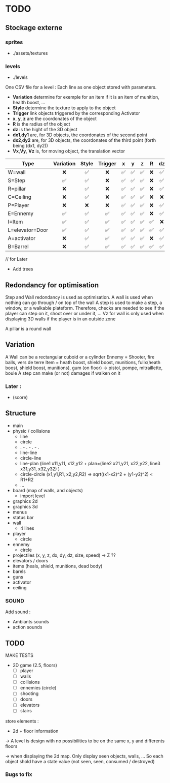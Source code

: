 # TODO

## Stockage externe

### sprites
  - ./assets/textures

### levels
  - ./levels

One CSV file for a level :
Each line as one object stored with parameters.

- **Variation** determine for exemple for an item if it is an item of munition, health boost, ...
- **Style** determine the texture to apply to the object
- **Trigger** link objects triggered by the corresponding Activator
- **x**, **y**, **z** are the coordonates of the object
- **R** is the radius of the object
- **dz** is the hight of the 3D object
- **dx1**,**dy1** are, for 3D objects, the coordonates of the second point
- **dx2**,**dy2** are, for 3D objects, the coordonates of the third point (forth being (dx1, dy2))
- **Vx**,**Vy**, **Vz** is, for moving object, the translation vector


|Type|Variation|Style|Trigger|x|y|z|R|dz|dx1|dy1|dx2|dy2|Vx|Vy|Vz|
|---|:---:|:---:|:---:|:---:|:---:|:---:|:---:|:---:|:---:|:---:|:---:|:---:|:---:|:---:|:---:|
|W=wall         |❌|✅|❌|✅|✅|✅|❌|✅|✅|✅|✅|✅|❌|❌|❌|
|S=Step         |✅|✅|❌|✅|✅|✅|❌|✅|✅|✅|✅|✅|❌|❌|❌|
|R=pillar       |❌|✅|❌|✅|✅|✅|❌|✅|✅|✅|✅|✅|❌|❌|❌|
|C=Ceiling      |❌|✅|❌|✅|✅|✅|❌|❌|✅|✅|✅|✅|❌|❌|❌|
|P=Player       |❌|❌|❌|✅|✅|✅|❌|✅|❌|❌|❌|❌|❌|❌|❌|
|E=Ennemy       |✅|✅|✅|✅|✅|✅|❌|✅|❌|❌|❌|❌|❌|❌|❌|
|I=Item         |✅|✅|✅|✅|✅|✅|✅|❌|❌|❌|❌|❌|❌|❌|❌|
|L=elevator=Door|✅|✅|✅|✅|✅|✅|✅|✅|✅|✅|✅|✅|✅|✅|✅
|A=activator    |❌|✅|✅|✅|✅|✅|❌|✅|✅|✅|❌|❌|❌|❌|❌|
|B=Barrel       |❌|✅|✅|✅|✅|✅|✅|✅|❌|❌|❌|❌|❌|❌|❌|

// for Later
- Add trees

## Redondancy for optimisation
Step and Wall redondancy is used as optimisation.
A wall is used when nothing can go through / on top of the wall
A step is used to make a step, a window, or a walkable plateform. Therefore, checks are needed to see if the player can step on it, shoot over or under it, ...
Vz for wall is only used when displaying 3D walls if the player is in an outside zone

A pillar is a round wall

## Variation
A Wall can be a rectangular cuboid or a cylinder
Ennemy = Shooter, fire balls, vers de terre
Item = heath boost, shield boost, munitions, 
 fullx(heath boost, shield boost, munitions),
 gum (on floor) -> pistol, pompe, mitraillette, boule
A step can make (or not) damages if walken on it

### Later :
- (score)

## Structure

- main
- physic / collisions
  - line
  - circle
  - . - . - . - .
  - line-line
  - circle-line
  - line-plan (line1 x11,y11, x12,y12 + plan=(line2 x21,y21, x22,y22, line3 x31,y31, x32,y32) )
  - circle-circle (x1,y1,R1, x2,y2,R2) => sqrt((x1-x2)^2 + (y1-y2)^2) < R1+R2
  - ...
- board (map of walls, and objects)
  - import level
- graphics 2d
- graphics 3d
- menus
- status bar
- wall
  - 4 lines
- player
  - circle
- ennemy
  - circle
- projectiles (x, y, z, dx, dy, dz, size, speed) -> Z ?? 
- elevators / doors
- items (heals, shield, munitions, dead body)
- barels
- guns
- activator
- ceiling

### SOUND

Add sound :
- Ambiants sounds
- action sounds

## TODO

MAKE TESTS

- 2D game (2.5, floors)
  - [ ] player
  - [ ] walls
  - [ ] collisions
  - [ ] ennemies (circle)
  - [ ] shooting
  - [ ] doors
  - [ ] elevators
  - [ ] stairs

store elements :
- 2d + floor information

-> A level is design with no possibilities to be on the same x, y and differents floors

-> when displaying the 2d map. Only display seen objects, walls, ... So each object shold have a state value (not seen, seen, consumed / destroyed)

### Bugs to fix

